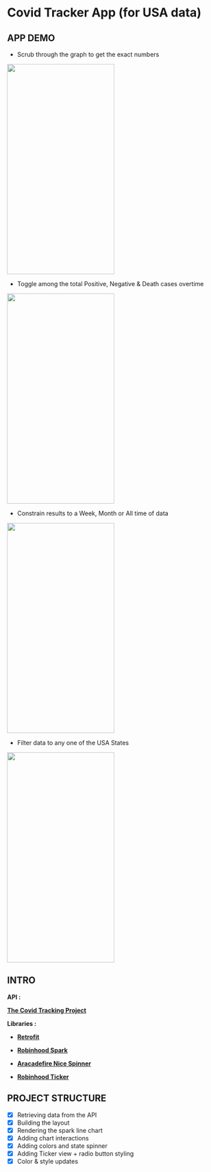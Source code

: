 # Covid Tracker App (for USA data)


## APP DEMO

- Scrub through the graph to get the exact numbers
<img src="https://user-images.githubusercontent.com/43718257/109408868-93c1f180-79b3-11eb-84f9-d588cca3202a.gif" width="250" height="490">

- Toggle among the total Positive, Negative & Death cases overtime
<img src="https://user-images.githubusercontent.com/43718257/109408869-96244b80-79b3-11eb-9077-3e8235c7aedd.gif" width="250" height="490">

- Constrain results to a Week, Month or All time of data
<img src="https://user-images.githubusercontent.com/43718257/109408863-8f95d400-79b3-11eb-952c-a52d9feaefef.gif" width="250" height="490">

- Filter data to any one of the USA States
<img src="https://user-images.githubusercontent.com/43718257/109408866-91f82e00-79b3-11eb-89a7-e24b24c39a56.gif" width="250" height="490">


## INTRO

**API :**

[**The Covid Tracking Project**](https://covidtracking.com/data/api)


**Libraries :** 

- [**Retrofit**](https://square.github.io/retrofit/)

- [**Robinhood Spark**](https://github.com/robinhood/spark)

- [**Aracadefire Nice Spinner**](https://github.com/arcadefire/nice-spinner)

- [**Robinhood Ticker**](https://github.com/robinhood/ticker)


## PROJECT STRUCTURE

- [x]  Retrieving data from the API
- [x]  Building the layout
- [x]  Rendering the spark line chart
- [x]  Adding chart interactions
- [x]  Adding colors and state spinner
- [x]  Adding Ticker view + radio button styling
- [x]  Color & style updates
